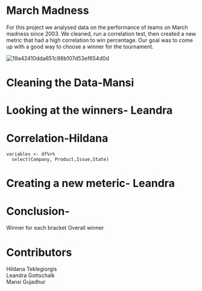 # March Madness

For this project we analysed data on the performance of teams on March madness since 2003. We cleaned, run a correlation test, then created a new metric that had a high correlation to win percentage. Our goal was to come up with a good way to choose a winner for the tournament.


![19a42410dda651c98b107d53ef654d0d](https://user-images.githubusercontent.com/108307724/224206117-8971413f-8999-4c35-a383-d61730d24871.jpeg)

# Cleaning the Data-Mansi 



# Looking at the winners- Leandra

# Correlation-Hildana
```
variables <- df%>%
  select(Company, Product,Issue,State)

```

# Creating a new meteric- Leandra

# Conclusion-
Winner for each bracket
Overall winner

# Contributors
Hildana Teklegiorgis</br>
Leandra Gottschalk</br>
Mansi Gujadhur</br>





